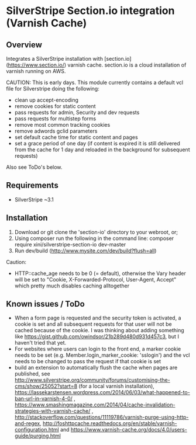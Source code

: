 # SilverStripe Section.io integration (Varnish Cache)

## Overview

Integrates a SilverStripe installation with [section.io] (https://www.section.io/) varnish cache. section.io is a cloud installation of varnish running on AWS.

CAUTION: This is early days. This module currently contains a default vcl file for Silverstripe doing the following:
* clean up accept-encoding
* remove cookies for static content
* pass requests for admin, Security and dev requests
* pass requests for multistep forms
* remove most common tracking cookies
* remove adwords gclid parameters
* set default cache time for static content and pages
* set a grace period of one day (if content is expired it is still delivered from the cache for 1 day and reloaded in the background for subsequent requests)

Also see ToDo's below.

## Requirements

* SilverStripe ~3.1

## Installation

1. Download or git clone the 'section-io' directory to your webroot, or;
2. Using composer run the following in the command line: composer require xini/silverstripe-section-io dev-master
3. Run dev/build (http://www.mysite.com/dev/build?flush=all)

Caution:

* HTTP::cache_age needs to be 0 (= default), otherwise the Vary header will be set to "Cookie, X-Forwarded-Protocol, User-Agent, Accept" which pretty much disables caching alltogether

## Known issues / ToDo

* When a form page is requested and the security token is activated, a cookie is set and all subsequent requests for that user will not be cached because of the cookie. I was thinking about adding something like https://gist.github.com/owindsor/21b289d480d931d457c3, but I haven't tried that yet.
* For websites where users can login to the front end, a marker cookie needs to be set (e.g. Member.login_marker_cookie: 'sslogin') and the vcl needs to be changed to pass the request if that cookie is set 
* build an extension to automatically flush the cache when pages are published, see http://www.silverstripe.org/community/forums/customising-the-cms/show/25052?start=8 (for a local varnish installation), https://lassekarstensen.wordpress.com/2014/06/03/what-happened-to-ban-url-in-varnish-4-0/ , https://www.smashingmagazine.com/2014/04/cache-invalidation-strategies-with-varnish-cache/ , http://stackoverflow.com/questions/11119786/varnish-purge-using-http-and-regex, http://foshttpcache.readthedocs.org/en/stable/varnish-configuration.html and https://www.varnish-cache.org/docs/4.0/users-guide/purging.html 
